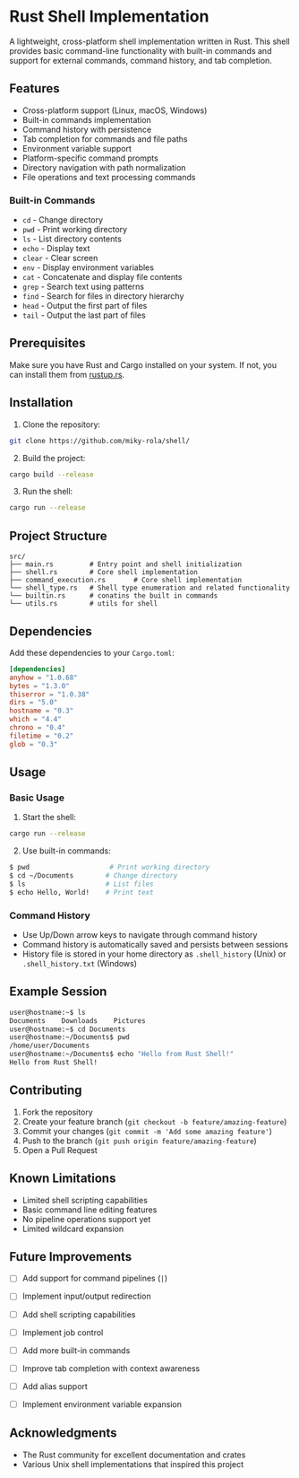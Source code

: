 # Rust Shell Implementation

A lightweight, cross-platform shell implementation written in Rust. This shell provides basic command-line functionality with built-in commands and support for external commands, command history, and tab completion.

## Features

- Cross-platform support (Linux, macOS, Windows)
- Built-in commands implementation
- Command history with persistence
- Tab completion for commands and file paths
- Environment variable support
- Platform-specific command prompts
- Directory navigation with path normalization
- File operations and text processing commands

### Built-in Commands

- `cd` - Change directory
- `pwd` - Print working directory
- `ls` - List directory contents
- `echo` - Display text
- `clear` - Clear screen
- `env` - Display environment variables
- `cat` - Concatenate and display file contents
- `grep` - Search text using patterns
- `find` - Search for files in directory hierarchy
- `head` - Output the first part of files
- `tail` - Output the last part of files

## Prerequisites

Make sure you have Rust and Cargo installed on your system. If not, you can install them from [rustup.rs](https://rustup.rs/).

## Installation

1. Clone the repository:
```bash
git clone https://github.com/miky-rola/shell/
```

2. Build the project:
```bash
cargo build --release
```

3. Run the shell:
```bash
cargo run --release
```

## Project Structure

```
src/
├── main.rs         # Entry point and shell initialization
├── shell.rs        # Core shell implementation
├── command_execution.rs       # Core shell implementation
└── shell_type.rs   # Shell type enumeration and related functionality
└── builtin.rs      # conatins the built in commands
└── utils.rs        # utils for shell
```

## Dependencies

Add these dependencies to your `Cargo.toml`:

```toml
[dependencies]
anyhow = "1.0.68"                                
bytes = "1.3.0"                                 
thiserror = "1.0.38"                             
dirs = "5.0"
hostname = "0.3"
which = "4.4"
chrono = "0.4"
filetime = "0.2"
glob = "0.3"
```

## Usage

### Basic Usage

1. Start the shell:
```bash
cargo run --release
```

2. Use built-in commands:
```bash
$ pwd                    # Print working directory
$ cd ~/Documents        # Change directory
$ ls                    # List files
$ echo Hello, World!    # Print text
```

### Command History

- Use Up/Down arrow keys to navigate through command history
- Command history is automatically saved and persists between sessions
- History file is stored in your home directory as `.shell_history` (Unix) or `.shell_history.txt` (Windows)

## Example Session

```bash
user@hostname:~$ ls
Documents    Downloads    Pictures
user@hostname:~$ cd Documents
user@hostname:~/Documents$ pwd
/home/user/Documents
user@hostname:~/Documents$ echo "Hello from Rust Shell!"
Hello from Rust Shell!
```

## Contributing

1. Fork the repository
2. Create your feature branch (`git checkout -b feature/amazing-feature`)
3. Commit your changes (`git commit -m 'Add some amazing feature'`)
4. Push to the branch (`git push origin feature/amazing-feature`)
5. Open a Pull Request

## Known Limitations

- Limited shell scripting capabilities
- Basic command line editing features
- No pipeline operations support yet
- Limited wildcard expansion

## Future Improvements

- [ ] Add support for command pipelines (`|`)
- [ ] Implement input/output redirection
- [ ] Add shell scripting capabilities
- [ ] Implement job control
- [ ] Add more built-in commands
- [ ] Improve tab completion with context awareness
- [ ] Add alias support
- [ ] Implement environment variable expansion


## Acknowledgments

- The Rust community for excellent documentation and crates
- Various Unix shell implementations that inspired this project